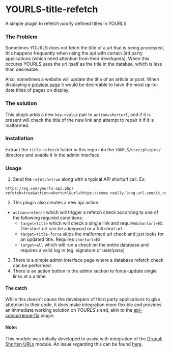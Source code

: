 # YOURLS-title-refetch
A simple plugin to refetch poorly defined titles in YOURLS

### The Problem
Sometimes YOURLS does not fetch the title of a url that is being processed, this happens frequently when using the api with certain 3rd party applications (which need attention from their developers). When this occures YOURLS uses the url itself as the title in the databse, which is less than desireable.

Also, sometimes a website will update the title of an article or post. When displaying a [preview page](https://github.com/joshp23/YOURLS-Snapshot) it would be desireable to have the most up-to-date titles of pages on display.

### The solution
This plugin adds a new `key->value` pair to `action=shorturl`, and if it is present will check the title of the new link and attempt to repair it if it is malformed.

### Installation
Extract the `title-refetch` folder in this repo into the `YOURLS/user/plugins/` directory and enable it in the admin interface.

### Usage
1.  Send the `refetch=true` along with a typical API shorturl call. Ex:
```
https://eg.com/yourls-api.php?refetch=true&action=shorturl&url=https://some.really.long.url.com/it_never/ends/index.php
```
2.  This plugin also creates a new api action:
-  `action=refetch` which will trigger a refetch check according to one of the following required conditions:
   -  `target=title` which will check a single link and requires`shorturl=EX`. The short url can be a keyword or a full short url.
   -  `target=title-force` skips the malformed url check and just looks for an updated title. Requires `shorturl=EX`.
   -  `target=all` which will run a check on the entire database and requires a valid log in (eg. signature or user/pass)
3.  There is a simple admin interface page where a database refetch check can be performed. 
4.  There is an action button in the admin section to force-update single links at a a time.

#### The catch
While this doesn't cause the developers of third party applications to give attetnion to their code, it does make integration more flexible and provides an immediate working solution on YOURLS's end, akin to the [api-concurrence-fix](https://bitbucket.org/laceous/yourls-concurrency-fix) plugin. 

#### Note:
This module was initially developed to assist with integration of the [Drupal: Shorten URLs](https://www.drupal.org/project/shorten) module. An issue regarding this can be found [here](https://www.drupal.org/node/2889342).
